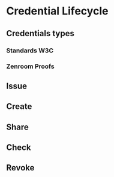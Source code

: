 # Credential Lifecycle
## Credentials types
### Standards W3C
### Zenroom Proofs
## Issue
## Create
## Share
## Check
## Revoke
